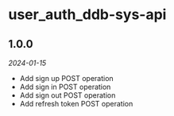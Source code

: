 # user_auth_ddb-sys-api

## 1.0.0
_2024-01-15_
- Add sign up POST operation
- Add sign in POST operation
- Add sign out POST operation
- Add refresh token POST operation